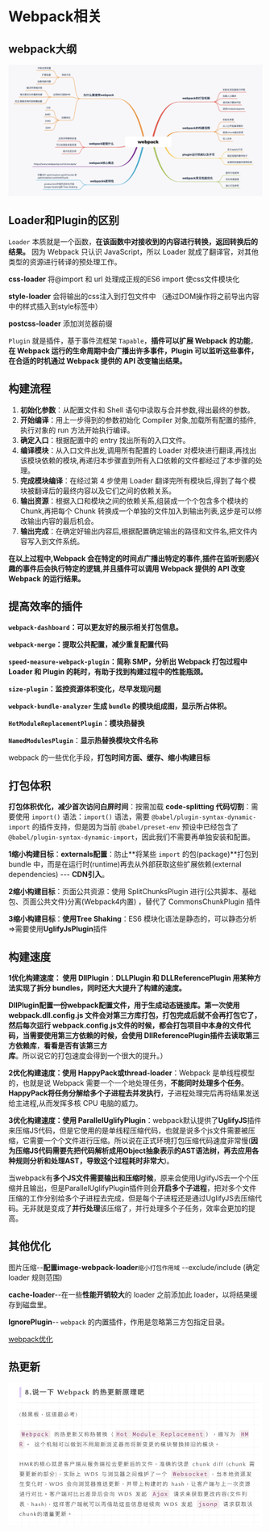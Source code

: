 # Webpack相关

## webpack大纲
![webpack大纲](../.vuepress/public/images/webpack.png)

## Loader和Plugin的区别

`Loader` 本质就是一个函数，**在该函数中对接收到的内容进行转换，返回转换后的结果。** 因为 Webpack 只认识 JavaScript，所以 Loader 就成了翻译官，对其他类型的资源进行转译的预处理工作。

**css-loader** 将@import 和 url 处理成正规的ES6 import 使css文件模块化

**style-loader** 会将输出的css注入到打包文件中 （通过DOM操作将之前导出内容中的样式插入到style标签中）

**postcss-loader** 添加浏览器前缀



`Plugin` 就是插件，基于事件流框架 `Tapable`，**插件可以扩展 Webpack 的功能**，**在 Webpack 运行的生命周期中会广播出许多事件，Plugin 可以监听这些事件，在合适的时机通过 Webpack 提供的 API 改变输出结果。**

## 构建流程
1. **初始化参数**：从配置文件和 Shell 语句中读取与合并参数,得出最终的参数。
2. **开始编译**：用上一步得到的参数初始化 Compiler 对象,加载所有配置的插件,执行对象的 run 方法开始执行编译。
3. **确定入口**：根据配置中的 entry 找出所有的入口文件。
4. **编译模块**：从入口文件出发,调用所有配置的 Loader 对模块进行翻译,再找出该模块依赖的模块,再递归本步骤直到所有入口依赖的文件都经过了本步骤的处理。
5. **完成模块编译**：在经过第 4 步使用 Loader 翻译完所有模块后,得到了每个模块被翻译后的最终内容以及它们之间的依赖关系。
6. **输出资源**：根据入口和模块之间的依赖关系,组装成一个个包含多个模块的 Chunk,再把每个 Chunk 转换成一个单独的文件加入到输出列表,这步是可以修改输出内容的最后机会。
7. **输出完成**：在确定好输出内容后,根据配置确定输出的路径和文件名,把文件内容写入到文件系统。

**在以上过程中,Webpack 会在特定的时间点广播出特定的事件,插件在监听到感兴趣的事件后会执行特定的逻辑,并且插件可以调用 Webpack 提供的 API 改变 Webpack 的运行结果。**

## **提高效率的插件**

**`webpack-dashboard`：可以更友好的展示相关打包信息。**

**`webpack-merge`：提取公共配置，减少重复配置代码**

**`speed-measure-webpack-plugin`：简称 SMP，分析出 Webpack 打包过程中 Loader 和 Plugin 的耗时，有助于找到构建过程中的性能瓶颈。**

**`size-plugin`：监控资源体积变化，尽早发现问题**

**`webpack-bundle-analyzer` 生成 `bundle` 的模块组成图，显示所占体积。**

**`HotModuleReplacementPlugin`：模块热替换**

**`NamedModulesPlugin`**：**显示热替换模块文件名称**


webpack 的一些优化手段，**打包时间方面、缓存、缩小构建目标**

## 打包体积

**打包体积优化，减少首次访问白屏时间**：按需加载 **code-splitting 代码切割**：需要使用 `import()` 语法：`import()` 语法，需要 `@babel/plugin-syntax-dynamic-import` 的插件支持，但是因为当前 `@babel/preset-env` 预设中已经包含了 `@babel/plugin-syntax-dynamic-import`，因此我们不需要再单独安装和配置。

**1缩小构建目标**：**externals配置**：防止**将某些 `import` 的包(package)**打包到 bundle 中，而是在运行时(runtime)再去从外部获取这些扩展依赖(external dependencies) --- **CDN引入**。

**2缩小构建目标**：页面公共资源：使用 SplitChunksPlugin 进行(公共脚本、基础包、页面公共文件)分离(Webpack4内置) ，替代了 CommonsChunkPlugin 插件

**3缩小构建目标**：**使用Tree Shaking**：ES6 模块化语法是静态的，可以静态分析=>需要使用**UglifyJsPlugin**插件

## 构建速度

**1优化构建速度： 使用 DllPlugin**：**DLLPlugin 和 DLLReferencePlugin 用某种方法实现了拆分 bundles，同时还大大提升了构建的速度。**

**DllPlugin配置一份webpack配置文件，用于生成动态链接库。**第一次使用 webpack.dll.config.js 文件会对第三方库打包，打包完成后就不会再打包它了，然后每次运行 webpack.config.js文件的时候，都会打包项目中本身的文件代码，当需要使用第三方依赖的时候，会**使用 DllReferencePlugin插件去读取第三方依赖库**，**看看是否有该第三方库**。所以说它的打包速度会得到一个很大的提升。）

**2优化构建速度：使用 HappyPack或thread-loader**：Webpack 是单线程模型的，也就是说 Webpack 需要一个一个地处理任务，**不能同时处理多个任务**。**HappyPack将任务分解给多个子进程去并发执行**，子进程处理完后再将结果发送给主进程,从而发挥多核 CPU 电脑的威力。

**3优化构建速度：使用 ParallelUglifyPlugin**：webpack默认提供了**UglifyJS**插件来压缩JS代码，但是它使用的是单线程压缩代码，也就是说多个js文件需要被压缩，它需要一个个文件进行压缩。所以说在正式环境打包压缩代码速度非常慢(**因为压缩JS代码需要先把代码解析成用Object抽象表示的AST语法树，再去应用各种规则分析和处理AST，导致这个过程耗时非常大**)。

当webpack有**多个JS文件需要输出和压缩时候**，原来会使用UglifyJS去一个个压缩并且输出，但是ParallelUglifyPlugin插件则会**开启多个子进程**，把对多个文件压缩的工作分别给多个子进程去完成，但是每个子进程还是通过UglifyJS去压缩代码。无非就是变成了**并行处理**该压缩了，并行处理多个子任务，效率会更加的提高。

## 其他优化

图片压缩--**配置image-webpack-loader**`缩小打包作用域` --exclude/include (确定 loader 规则范围)

**cache-loader**--在一些**性能开销较大**的 loader 之前添加此 loader，以将结果缓存到磁盘里。

**IgnorePlugin**-- `webpack` 的内置插件，作用是忽略第三方包指定目录。

[webpack优化](https://juejin.cn/post/6844904071736852487)

## 热更新
![webpack热更新](../.vuepress/public/images/hotfix.png)